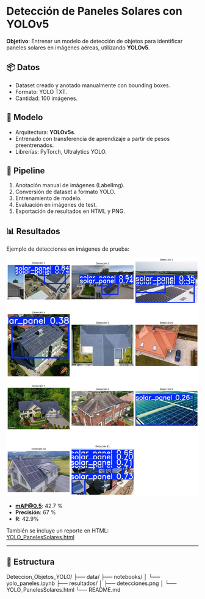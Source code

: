 # Detección de Paneles Solares con YOLOv5

**Objetivo**: Entrenar un modelo de detección de objetos para identificar paneles solares en imágenes aéreas, utilizando **YOLOv5**.

## 📦 Datos
- Dataset creado y anotado manualmente con bounding boxes.
- Formato: YOLO TXT.
- Cantidad: 100 imágenes.

## 🧠 Modelo
- Arquitectura: **YOLOv5s**.
- Entrenado con transferencia de aprendizaje a partir de pesos preentrenados.
- Librerías: PyTorch, Ultralytics YOLO.

## 🔧 Pipeline
1. Anotación manual de imágenes (LabelImg).
2. Conversión de dataset a formato YOLO.
3. Entrenamiento de modelo.
4. Evaluación en imágenes de test.
5. Exportación de resultados en HTML y PNG.

## 📊 Resultados
Ejemplo de detecciones en imágenes de prueba:

![Detecciones](./resultados/Deteccion1.png)

- **mAP@0.5**: 42.7 %  
- **Precisión**: 67 %  
- **R**: 42.9% 

También se incluye un reporte en HTML:  
[YOLO_PanelesSolares.html](./resultados/YOLO_PanelesSolares.html)

---

## 📁 Estructura
Deteccion_Objetos_YOLO/
├── data/
├── notebooks/
│ └── yolo_paneles.ipynb
├── resultados/
│ ├── detecciones.png
│ └── YOLO_PanelesSolares.html
└── README.md
